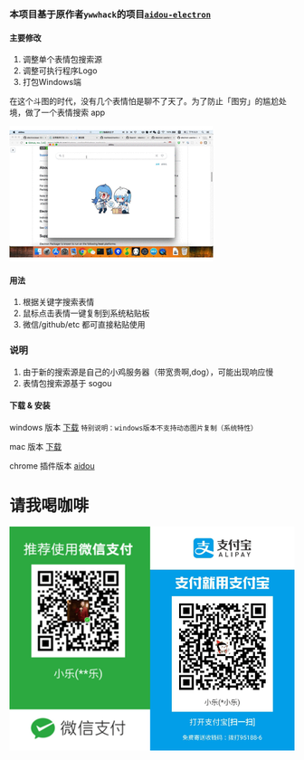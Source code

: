 ### 本项目基于原作者`ywwhack`的项目[`aidou-electron`](https://github.com/ywwhack/aidou-electron)

#### 主要修改
1. 调整单个表情包搜索源
2. 调整可执行程序Logo
3. 打包Windows端

在这个斗图的时代，没有几个表情怕是聊不了天了。为了防止「图穷」的尴尬处境，做了一个表情搜索 app

![](summary.gif)

#### 用法
1. 根据关键字搜索表情
2. 鼠标点击表情一键复制到系统粘贴板
3. 微信/github/etc 都可直接粘贴使用

### 说明
1. 由于新的搜索源是自己的小鸡服务器（带宽贵啊,dog），可能出现响应慢
2. 表情包搜索源基于 sogou

#### 下载 & 安装
windows 版本 [下载](https://github.com/dy7338/doutu/releases)
`特别说明：windows版本不支持动态图片复制（系统特性）`

mac 版本 [下载](https://github.com/dy7338/doutu/releases)

chrome 插件版本 [aidou](https://github.com/kinglisky/aidou)

# **请我喝咖啡**
![](pay2.png)
